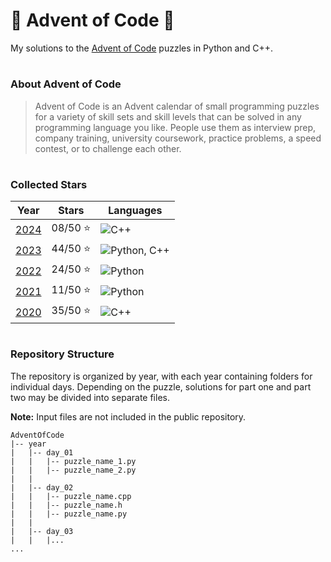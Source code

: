 # 🎄 Advent of Code 🎄

My solutions to the [Advent of Code](https://adventofcode.com/) puzzles in Python and C++.

#

### About Advent of Code

> Advent of Code is an Advent calendar of small programming puzzles
> for a variety of skill sets and skill levels that can be solved
> in any programming language you like. People use them as interview prep,
> company training, university coursework, practice problems, a speed contest,
> or to challenge each other.

#

### Collected Stars

| Year         | Stars   | Languages                                                 |
|--------------|---------|-----------------------------------------------------------|
| [2024](2024) | 08/50 ⭐ | ![C++](https://skillicons.dev/icons?i=cpp)                |
| [2023](2023) | 44/50 ⭐ | ![Python, C++](https://skillicons.dev/icons?i=python,cpp) |
| [2022](2022) | 24/50 ⭐ | ![Python](https://skillicons.dev/icons?i=python)          |
| [2021](2021) | 11/50 ⭐ | ![Python](https://skillicons.dev/icons?i=python)          |
| [2020](2020) | 35/50 ⭐ | ![C++](https://skillicons.dev/icons?i=cpp)                |

#

### Repository Structure

The repository is organized by year, with each year containing folders for individual days.
Depending on the puzzle, solutions for part one and part two may be divided into separate files.

**Note:** Input files are not included in the public repository.

```tree
AdventOfCode
|-- year
|   |-- day_01
|   |   |-- puzzle_name_1.py
|   |   |-- puzzle_name_2.py
|   |
|   |-- day_02
|   |   |-- puzzle_name.cpp
|   |   |-- puzzle_name.h
|   |   |-- puzzle_name.py
|   |
|   |-- day_03
|   |   |... 
...
```
